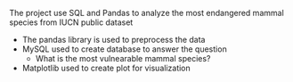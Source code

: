 The project use SQL and Pandas to analyze the most endangered mammal species from IUCN public dataset
- The pandas library is used to preprocess the data
- MySQL used to create database to answer the question
    - What is the most vulnearable mammal species?
- Matplotlib used to create plot for visualization